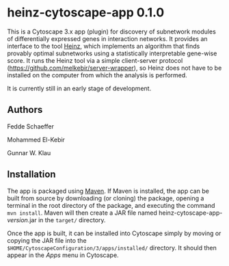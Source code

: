 heinz-cytoscape-app 0.1.0
=========================

This is a Cytoscape 3.x app (plugin) for discovery of subnetwork modules of differentially
expressed genes in interaction networks. It provides an interface to the tool [Heinz](https://software.cwi.nl/heinz),
which implements an algorithm that finds provably optimal
subnetworks using a statistically interpretable gene-wise score. It runs the Heinz tool via a simple client-server protocol
(https://github.com/melkebir/server-wrapper), so Heinz does not have to
be installed on the computer from which the analysis is performed.

It is currently still in an early stage of development.

Authors
-------

Fedde Schaeffer

Mohammed El-Kebir

Gunnar W. Klau

Installation
------------

The app is packaged using [Maven](https://maven.apache.org/). If Maven is
installed, the app can be built from source by downloading (or cloning)
the package, opening a terminal in the root directory of the package,
and executing the command `mvn install`. Maven will then create a JAR
file named heinz-cytoscape-app-*version*.jar in the `target/` directory.

Once the app is built, it can be installed into Cytoscape simply by moving or
copying the JAR file into the `$HOME/CytoscapeConfiguration/3/apps/installed/`
directory. It should then appear in the *Apps* menu in Cytoscape.

